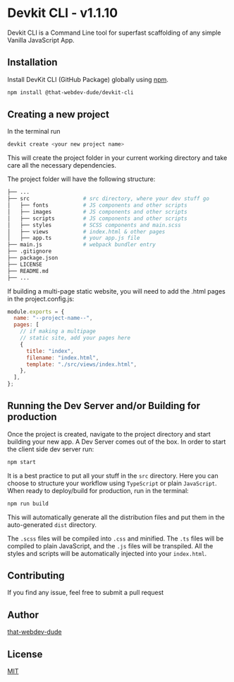 # Devkit CLI - v1.1.10

Devkit CLI is a Command Line tool for superfast scaffolding of any simple Vanilla JavaScript App.

## Installation

Install DevKit CLI (GitHub Package) globally using [npm](https://github.com/that-webdev-dude/devkit-cli/packages/1149378).

```bash
npm install @that-webdev-dude/devkit-cli
```

## Creating a new project

In the terminal run

```bash
devkit create <your new project name>
```

This will create the project folder in your current working directory and take care all the necessary dependencies.

The project folder will have the following structure:

```bash
├── ...
├── src                 # src directory, where your dev stuff go
│   ├── fonts           # JS components and other scripts
│   ├── images          # JS components and other scripts
│   ├── scripts         # JS components and other scripts
│   ├── styles          # SCSS components and main.scss
│   ├── views           # index.html & other pages
│   ├── app.ts          # your app.js file
├── main.js             # webpack bundler entry
├── .gitignore
├── package.json
├── LICENSE
├── README.md
├── ...
```

If building a multi-page static website, you will need to add the .html pages in the project.config.js:

```js
module.exports = {
  name: "--project-name--",
  pages: [
    // if making a multipage
    // static site, add your pages here
    {
      title: "index",
      filename: "index.html",
      template: "./src/views/index.html",
    },
  ],
};
```

## Running the Dev Server and/or Building for production

Once the project is created, navigate to the project directory and start building your new app. A Dev Server comes out of the box. In order to start the client side dev server run:

```bash
npm start
```

It is a best practice to put all your stuff in the `src` directory. Here you can choose to structure your workflow using `TypeScript` or plain `JavaScript`.
When ready to deploy/build for production, run in the terminal:

```bash
npm run build
```

This will automatically generate all the distribution files and put them in the auto-generated `dist` directory.

The `.scss` files will be compiled into `.css` and minified. The `.ts` files will be compiled to plain JavaScript, and the `.js` files will be transpiled.
All the styles and scripts will be automatically injected into your `index.html`.

## Contributing

If you find any issue, feel free to submit a pull request

## Author

[that-webdev-dude](https://github.com/that-webdev-dude)

## License

[MIT](https://github.com/that-webdev-dude/devkit-cli/blob/main/LICENSE)
